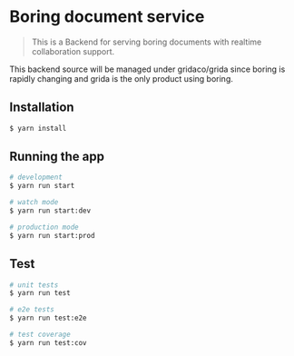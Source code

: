 # Boring document service

> This is a Backend for serving boring documents with realtime collaboration support.

This backend source will be managed under gridaco/grida since boring is rapidly changing and grida is the only product using boring.

## Installation

```bash
$ yarn install
```

## Running the app

```bash
# development
$ yarn run start

# watch mode
$ yarn run start:dev

# production mode
$ yarn run start:prod
```

## Test

```bash
# unit tests
$ yarn run test

# e2e tests
$ yarn run test:e2e

# test coverage
$ yarn run test:cov
```
